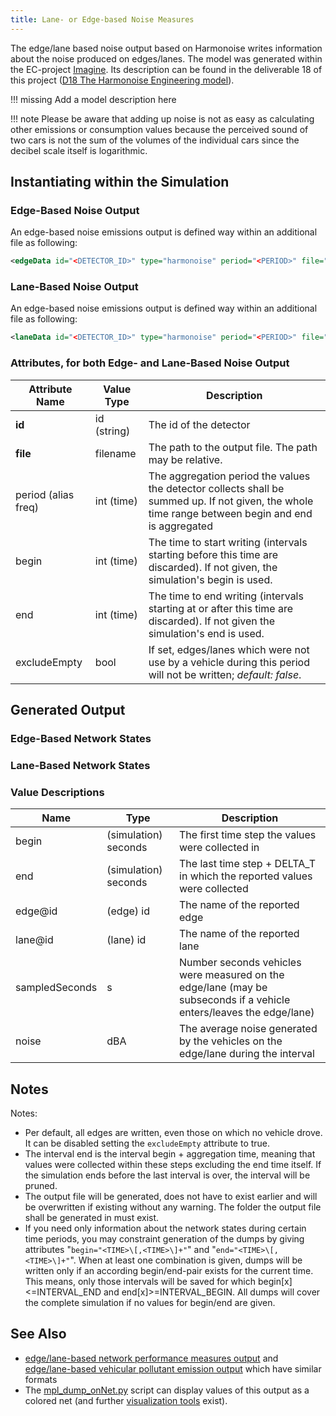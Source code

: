 ```yaml
---
title: Lane- or Edge-based Noise Measures
---
```


The edge/lane based noise output based on Harmonoise writes information
about the noise produced on edges/lanes. The model was generated within
the EC-project [Imagine](http://www.imagine-project.org/). Its
description can be found in the deliverable 18 of this project ([D18 The
Harmonoise Engineering
model](http://www.imagine-project.org/bestanden/D18_WP3_HAR32TR-040922-DGMR20.pdf)).

!!! missing
    Add a model description here

!!! note
    Please be aware that adding up noise is not as easy as calculating other emissions or consumption values because the perceived sound of two cars is not the sum of the volumes of the individual cars since the decibel scale itself is logarithmic.

## Instantiating within the Simulation

### Edge-Based Noise Output

An edge-based noise emissions output is defined way within an additional
file as following:

```xml
<edgeData id="<DETECTOR_ID>" type="harmonoise" period="<PERIOD>" file="<OUTPUT_FILE>" [excludeEmpty="true"]/>
```

### Lane-Based Noise Output

An edge-based noise emissions output is defined way within an additional
file as following:

```xml
<laneData id="<DETECTOR_ID>" type="harmonoise" period="<PERIOD>" file="<OUTPUT_FILE>" [excludeEmpty="true"]/>
```

### Attributes, for both Edge- and Lane-Based Noise Output

| Attribute Name | Value Type  | Description          |
| -------------- | ----------- | --------------------------------------------- |
| **id**         | id (string) | The id of the detector       |
| **file**       | filename    | The path to the output file. The path may be relative.     |
| period (alias freq) | int (time)  | The aggregation period the values the detector collects shall be summed up. If not given, the whole time range between begin and end is aggregated |
| begin          | int (time)  | The time to start writing (intervals starting before this time are discarded). If not given, the simulation's begin is used.  |
| end            | int (time)  | The time to end writing (intervals starting at or after this time are discarded). If not given the simulation's end is used.   |
| excludeEmpty   | bool        | If set, edges/lanes which were not use by a vehicle during this period will not be written; *default: false*.   |

## Generated Output

### Edge-Based Network States

### Lane-Based Network States

### Value Descriptions

| Name           | Type                 | Description                              |
| -------------- | -------------------- | ---------------------------------------- |
| begin          | (simulation) seconds | The first time step the values were collected in            |
| end            | (simulation) seconds | The last time step + DELTA_T in which the reported values were collected    |
| edge\@id        | (edge) id            | The name of the reported edge        |
| lane\@id        | (lane) id            | The name of the reported lane         |
| sampledSeconds | s                    | Number seconds vehicles were measured on the edge/lane (may be subseconds if a vehicle enters/leaves the edge/lane) |
| noise          | dBA                  | The average noise generated by the vehicles on the edge/lane during the interval |

## Notes

Notes:

- Per default, all edges are written, even those on which no vehicle
  drove. It can be disabled setting the
  `excludeEmpty` attribute to true.
- The interval end is the interval begin + aggregation time, meaning
  that values were collected within these steps excluding the end time
  itself. If the simulation ends before the last interval is over, the
  interval will be pruned.
- The output file will be generated, does not have to exist earlier
  and will be overwritten if existing without any warning. The folder
  the output file shall be generated in must exist.
- If you need only information about the network states during certain
  time periods, you may constraint generation of the dumps by giving
  attributes "`begin="<TIME>\[,<TIME>\]+"`"
  and "`end="<TIME>\[,<TIME>\]+"`". When at
  least one combination is given, dumps will be written only if an
  according begin/end-pair exists for the current time. This means,
  only those intervals will be saved for which
  begin\[x\]<=INTERVAL_END and end\[x\]\>=INTERVAL_BEGIN. All dumps
  will cover the complete simulation if no values for begin/end are
  given.

## See Also

- [edge/lane-based network performance measures
  output](../../Simulation/Output/Lane-_or_Edge-based_Traffic_Measures.md)
  and [edge/lane-based vehicular pollutant emission
  output](../../Simulation/Output/Lane-_or_Edge-based_Emissions_Measures.md)
  which have similar formats
- The
  [mpl_dump_onNet.py](../../Tools/Visualization.md#mpl_dump_onnetpy)
  script can display values of this output as a colored net (and
  further [visualization tools](../../Tools/Visualization.md) exist).